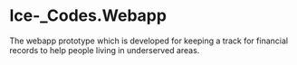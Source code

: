 # Ice-_Codes.Webapp
The webapp prototype which is developed for keeping a track for financial records to help people living in underserved areas.
